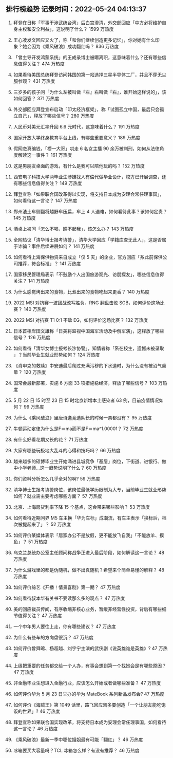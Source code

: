 
## 排行榜趋势 记录时间：2022-05-24 04:13:37
  
  1. 拜登在日称「军事干涉武统台湾」后白宫澄清，外交部回应「中方必将维护自身主权和安全利益」，这说明了什么？ 1599 万热度
    
  2. 王心凌发文回应又火了，称「和你们继续创造更多记忆」，你对她有什么印象？她会因为《乘风破浪》成功翻红吗？ 836 万热度
    
  3. 「曾主导开发鸿蒙系统」的王成录博士被曝离职，这意味着什么？还有哪些信息值得关注？ 474 万热度
    
  4. 如果看待美国总统拜登访问韩国的第一站选择三星半导体工厂，并且不穿无尘服参观？ 431 万热度
    
  5. 三岁多的孩子问「为什么左被叫做『左』右叫做『右』，谁开始这样说的」，该如何回答？ 371 万热度
    
  6. 外交部回应拜登宣布启动「印太经济框架」，称「试图孤立中国，最后只会孤立自己」，释放了哪些信号？ 280 万热度
    
  7. 人民币对美元汇率升回 6.6 元时代，这意味着什么？ 191 万热度
    
  8. 国家开放大学终身教育平台上线，有哪些重要意义？ 189 万热度
    
  9. 假网恋真骗钱，「榜一大哥」哄走 6 名女主播 90 余万被判刑，如何从法律角度解读这一事件？ 161 万热度
    
  10. 这是男朋友桌面的游戏，有什么是我可以陪他玩的吗？ 152 万热度
    
  11. 西安电子科技大学两毕业生涉嫌找人有偿代做毕业设计，校方已开展调查，还有哪些信息值得关注？ 149 万热度
    
  12. 拜登宣称「如果联合国改革得以实现，将支持日本成为安理会常任理事国」，如何看待这一言论？ 147 万热度
    
  13. 郑州渣土车侧翻将越野车压扁，车上 4 人遇难，如何看待此事？该如何定责？ 145 万热度
    
  14. 酒桌上被问「怎么不喝，瞧不起我」，该怎么办？ 143 万热度
    
  15. 全网热议「清华博士报考协警」，清华大学回应「学籍库查无此人」，这是否属于诈骗？事件后续进展如何？ 141 万热度
    
  16. 如何看待上海保供物资来自成立「仅 5 天」的企业，官方回应「系此前保供公司推荐，符合标准」？ 141 万热度
    
  17. 国家移民管理局表示「不鼓励个人出国旅游观光、访朋探友」，哪些信息值得关注？ 141 万热度
    
  18. 为什么感觉烤出来的食物，比煮出来的食物吃起来更香？ 140 万热度
    
  19. 2022 MSI 对抗赛一波团战改写胜负，RNG 翻盘击败 SGB，如何评价这场比赛？ 140 万热度
    
  20. 2022 MSI 对抗赛 T1 0:1 不敌 EG，如何评价这场比赛？ 132 万热度
    
  21. 日本首相岸田文雄称「日美将监视中国海军活动及中俄军演」，这释放了哪些信号？ 126 万热度
    
  22. 如何看待「清华女博士报考长沙协警」，知情者称「系在校生，遗憾未被录取 」？当前毕业生就业形势如何？ 124 万热度
    
  23. 《肖申克的救赎》中安迪最后爬过充满污秽的下水道时，为什么没有被沼气熏晕？ 120 万热度
    
  24. 国常会最新部署，实施 6 方面 33 项措施稳经济，释放了哪些信号？ 103 万热度
    
  25. 5 月 22 日 15 时至 23 日 15 时北京新增本土感染者 63 例，目前疫情情况如何？ 99 万热度
    
  26. 为什么《乘风破浪》里唐诗逸竞选队长的时候一票都没有？ 95 万热度
    
  27. 牛顿运动定律为什么是F＝ma而不是F＝ma^1.00001？ 72 万热度
    
  28. 有什么好看花期又长的花？ 71 万热度
    
  29. 大家有哪些玩极地大乱斗的心得和技巧吗？ 66 万热度
    
  30. 越来越多的硕博毕业生开始涌进县城竞争「基层」岗位，下街道、进银行、做中小学老师…这一趋势说明了什么？ 60 万热度
    
  31. 你们资料分析怎么几乎全对的啊? 59 万热度
    
  32. 清华博士生报考协警岗位，该岗位最低学历限制为大专，当前毕业生就业形势如何？就业需主要考虑哪些方面？ 57 万热度
    
  33. 北京、上海房贷利率下降 15 个基点，这会带来哪些影响？ 53 万热度
    
  34. 如何看待近期问界 M5 车主换「华为车标」成潮流，有车主表示「换标后，档次被提起来了」？ 52 万热度
    
  35. 如何评价某媒体表示「居家办公不是放假，更不能放飞自我」「不能放羊、摸鱼」？ 51 万热度
    
  36. 乌克兰总统办公室主任顾问称战争正进入最后阶段，如何解读这一言论？ 48 万热度
    
  37. 为什么游戏里的都是伪随机，做不出真随机？希望来个简单易懂的解释？ 48 万热度
    
  38. 如何评价综艺《开播！情景喜剧》第一期？ 47 万热度
    
  39. 如何看待叔本华有关书不要读那么多的观点？ 47 万热度
    
  40. 美的回应裁员传闻，有序收缩非核心业务，暂缓非经营性投资，背后有哪些细节值得关注？ 47 万热度
    
  41. 一个中年男人要往上走，你有哪些建议？ 47 万热度
    
  42. 为什么有些车的方向盘很沉？ 47 万热度
    
  43. 如何评价曾舜晞、杨超越、刘宇宁主演的武侠剧《说英雄谁是英雄》? 47 万热度
    
  44. 上级把重要的任务都交给一个人办，有事会想到第一个找她会是有哪些原因？ 47 万热度
    
  45. 非金融毕业生想进入金融行业，应该怎么开始或者做哪些准备？ 47 万热度
    
  46. 如何评价华为 5 月 23 日举办的华为 MateBook 系列新品发布会? 47 万热度
    
  47. 如何评价《海贼王》第 1049 话里，路飞回应凯多要创造「一个让朋友能吃饱饭的世界」? 46 万热度
    
  48. 拜登宣称如果联合国实现改革，将支持日本成为安理会常任理事国，如何看待这一言论？ 46 万热度
    
  49. 《乘风破浪》最新一季中哪位姐姐最有可能「翻红」？ 46 万热度
    
  50. 冰箱要买大容量吗？TCL 冰箱怎么样？有没有推荐？ 46 万热度
    